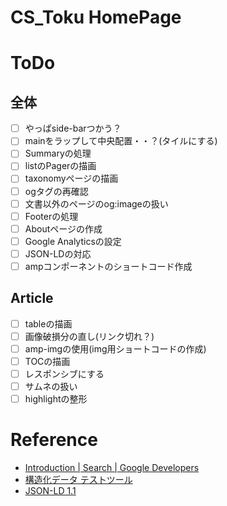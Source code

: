 
# CS_Toku HomePage

# ToDo

## 全体

- [ ] やっぱside-barつかう？
- [ ] mainをラップして中央配置・・？(タイルにする)
- [ ] Summaryの処理
- [ ] listのPagerの描画
- [ ] taxonomyページの描画
- [ ] ogタグの再確認
- [ ] 文書以外のページのog:imageの扱い
- [ ] Footerの処理
- [ ] Aboutページの作成
- [ ] Google Analyticsの設定
- [ ] JSON-LDの対応
- [ ] ampコンポーネントのショートコード作成

## Article

- [ ] tableの描画
- [ ] 画像破損分の直し(リンク切れ？)
- [ ] amp-imgの使用(img用ショートコードの作成)
- [ ] TOCの描画
- [ ] レスポンシブにする
- [ ] サムネの扱い
- [ ] highlightの整形

# Reference

- [Introduction | Search | Google Developers](https://developers.google.com/search/docs/guides/)
- [構造化データ テストツール](https://search.google.com/structured-data/testing-tool/u/0/)
- [JSON-LD 1.1](https://json-ld.org/spec/latest/json-ld/)
